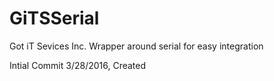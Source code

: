 # GiTSSerial
Got iT Sevices Inc. Wrapper around serial for easy integration

Intial Commit 3/28/2016, Created
